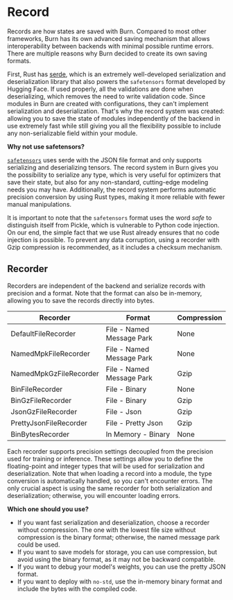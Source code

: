 # Record

Records are how states are saved with Burn. Compared to most other frameworks, Burn has its own
advanced saving mechanism that allows interoperability between backends with minimal possible
runtime errors. There are multiple reasons why Burn decided to create its own saving formats.

First, Rust has [serde](https://serde.rs/), which is an extremely well-developed serialization and
deserialization library that also powers the `safetensors` format developed by Hugging Face. If used
properly, all the validations are done when deserializing, which removes the need to write
validation code. Since modules in Burn are created with configurations, they can't implement
serialization and deserialization. That's why the record system was created: allowing you to save
the state of modules independently of the backend in use extremely fast while still giving you all
the flexibility possible to include any non-serializable field within your module.

**Why not use safetensors?**

[`safetensors`](https://github.com/huggingface/safetensors) uses serde with the JSON file format and only supports serializing and deserializing
tensors. The record system in Burn gives you the possibility to serialize any type, which is very
useful for optimizers that save their state, but also for any non-standard, cutting-edge modeling
needs you may have. Additionally, the record system performs automatic precision conversion by using
Rust types, making it more reliable with fewer manual manipulations. 

It is important to note that the `safetensors` format uses the word *safe* to distinguish itself from Pickle, which is vulnerable to Python code injection. On our end, the simple fact that we use Rust already ensures that no code injection is possible. To prevent any data corruption, using a recorder with Gzip compression is recommended, as it includes a checksum mechanism.  

## Recorder

Recorders are independent of the backend and serialize records with precision and a format. Note
that the format can also be in-memory, allowing you to save the records directly into bytes.

| Recorder               | Format                    | Compression |
| ---------------------- | ------------------------- | ----------- |
| DefaultFileRecorder    | File - Named Message Park | None        |
| NamedMpkFileRecorder   | File - Named Message Park | None        |
| NamedMpkGzFileRecorder | File - Named Message Park | Gzip        |
| BinFileRecorder        | File - Binary             | None        |
| BinGzFileRecorder      | File - Binary             | Gzip        |
| JsonGzFileRecorder     | File - Json               | Gzip        |
| PrettyJsonFileRecorder | File - Pretty Json        | Gzip        |
| BinBytesRecorder       | In Memory - Binary        | None        |

Each recorder supports precision settings decoupled from the precision used for training or
inference. These settings allow you to define the floating-point and integer types that will be used
for serialization and deserialization. Note that when loading a record into a module, the type
conversion is automatically handled, so you can't encounter errors. The only crucial aspect is using
the same recorder for both serialization and deserialization; otherwise, you will encounter loading
errors.

**Which one should you use?**

- If you want fast serialization and deserialization, choose a recorder without compression. The one
  with the lowest file size without compression is the binary format; otherwise, the named message
  park could be used.
- If you want to save models for storage, you can use compression, but avoid using the binary
  format, as it may not be backward compatible.
- If you want to debug your model's weights, you can use the pretty JSON format.
- If you want to deploy with `no-std`, use the in-memory binary format and include the bytes with
  the compiled code.
